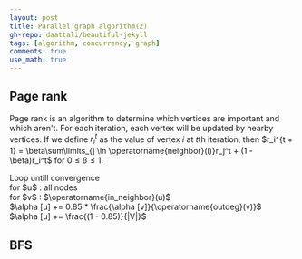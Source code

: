 ```yaml
---
layout: post
title: Parallel graph algorithm(2)
gh-repo: daattali/beautiful-jekyll
tags: [algorithm, concurrency, graph]
comments: true
use_math: true
---
```


## Page rank
Page rank is an algorithm to determine which vertices are important and which aren't.
For each iteration, each vertex will be updated by nearby vertices.
If we define $r_i^t$ as the value of vertex $i$ at $t$th iteration,
then $r_i^{t + 1} = \beta\sum\limits_{j \in \operatorname{neighbor}(i)}r_j^t + (1 - \beta)r_i^t$ for $0 \le \beta \le 1$.

<div class="algorithm">
    Loop untill convergence
    <div class="algorithm">
        for $u$ : all nodes
        <div class="algorithm">
            for $v$ : $\operatorname{in_neighbor}(u)$
            <div class="algorithm">
                $\alpha [u] += 0.85 * \frac{\alpha [v]}{\operatorname{outdeg}(v)}$
            </div>
            $\alpha [u] += \frac{(1 - 0.85)}{|V|}$
        </div>
    </div>
</div>

## BFS

